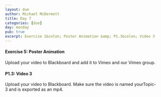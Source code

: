 ```yaml
---
layout: due
author: Michael McDermott
title: Day 7
categories: [due]
day: monday
pub: true
excerpt: Exercise 2&colon; Poster Animation &amp; P1.3&colon; Video 3
---
```

#### Exercise 5: Poster Animation
Upload your video to Blackboard and add it to Vimeo and our Vimeo group.

#### P1.3: Video 3
Upload your video to Blackboard. Make sure the video is named yourTopic-3 and is exported as an mp4.
